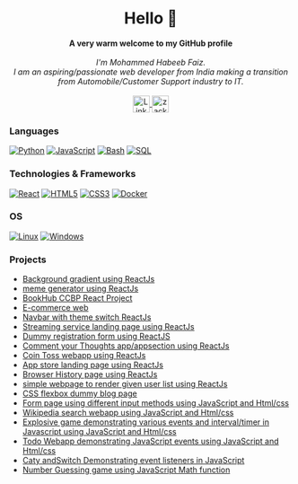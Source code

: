 <h1 align="center">Hello 👋 </h1>

<p align="center">
    <b>A very warm welcome to my GitHub profile</b><br><br>
    <i>
        I'm Mohammed Habeeb Faiz.<br>
        I am an aspiring/passionate web developer from India making a transition from Automobile/Customer Support industry to IT.<br>
    </i><br>
    <a href="https://www.linkedin.com/in/faiz-mohammed-77a896210/">
        <img src="https://cdn2.iconfinder.com/data/icons/social-media-2285/512/1_Linkedin_unofficial_colored_svg-1024.png" align="center" height="30" width="30"  alt="LinkedIn">
    </a>
    <a href="https://instagram.com/zack.the.jack.1" target="blank"><img align="center" src="https://raw.githubusercontent.com/rahuldkjain/github-profile-readme-generator/master/src/images/icons/Social/instagram.svg" alt="zack.the.jack.1" height="30" width="30" /></a>
</p>

### Languages
[![Python](https://img.shields.io/badge/python-black?style=for-the-badge&logo=python)](https://github.com/faizmhf666)
[![JavaScript](https://img.shields.io/badge/javascript-black?style=for-the-badge&logo=javascript)](https://github.com/faizmhf666)
[![Bash](https://img.shields.io/badge/bash-black?style=for-the-badge&logo=gnu-bash&logoColor=white)](https://github.com/faizmhf666)
[![SQL](https://img.shields.io/badge/sql-black?style=for-the-badge&logo=mysql)](https://github.com/faizmhf666)

### Technologies & Frameworks
[![React](https://img.shields.io/badge/react-black?style=for-the-badge&logo=react)](https://github.com/faizmhf666)
[![HTML5](https://img.shields.io/badge/html5-black?style=for-the-badge&logo=html5)](https://hub.docker.com/u/faizmhf666)
[![CSS3](https://img.shields.io/badge/css3-black?style=for-the-badge&logo=css3)](https://hub.docker.com/u/faizmhf666)
[![Docker](https://img.shields.io/badge/docker-black?style=for-the-badge&logo=docker)](https://hub.docker.com/u/faizmhf666)

### OS
[![Linux](https://img.shields.io/badge/linux-black?style=for-the-badge&logo=Linux)](https://github.com/faizmhf666)
[![Windows](https://img.shields.io/badge/Windows-black?style=for-the-badge&logo=Windows)](https://github.com/faizmhf666)


### Projects
<ul>
        <li><a href="bggradientfaiz.ccbp.tech" target="blank">Background gradient using ReactJs</a></li>
    <li><a href="memecreaterfaiz.ccbp.tech" target="blank">meme generator using ReactJs</a></li>
    <li><a href="faizbookhub.ccbp.tech" target="blank">BookHub CCBP React Project</a></li>
    <li><a href="ecommercebyme.ccbp.tech" target="blank">E-commerce web</a></li>
    <li><a href="changethememhf.ccbp.tech" target="blank">Navbar with theme switch ReactJs</a></li>
    <li><a href="primevideocmhf.ccbp.tech" target="blank">Streaming service landing page using ReactJs</a></li>
    <li><a href="faizregform.ccbp.tech" target="blank">Dummy registration form using ReactJS</a></li>
    <li><a href="fzcommentapp.ccbp.tech" target="blank">Comment your Thoughts app/appsection using ReactJs</a></li>
    <li><a href="faizcointoss.ccbp.tech" target="blank">Coin Toss webapp using ReactJs</a></li>
    <li><a href="faizappstore.ccbp.tech" target="blank">App store landing page using ReactJs</a></li>
    <li><a href="faizreactbh.ccbp.tech" target="blank">Browser History page using ReactJs</a></li>
    <li><a href="faizmh1.ccbp.tech" target="blank">simple webpage to render given user list using ReactJs</a></li>
    <li><a href="withcsspagedemo.ccbp.tech" target="blank">CSS flexbox dummy blog page</a></li>
    <li><a href="formpoiuy.ccbp.tech" target="blank">Form page using different input methods using JavaScript and Html/css</a></li>
    <li><a href="https://wikiapifaiz.ccbp.tech/" target="blank">Wikipedia search webapp using JavaScript and Html/css</a></li>
    <li><a href="explosivesgame.ccbp.tech" target="blank">Explosive game demonstrating various events and interval/timer in Javascript using JavaScript and Html/css</a></li>
    <li><a href="todowebpagebyjf.ccbp.tech" target="blank">Todo Webapp demonstrating JavaScript events using JavaScript and Html/css  </a></li>
    <li><a href="catswitchproje2.ccbp.tech" target="blank">Caty andSwitch Demonstrating event listeners in JavaScript</a></li>
    <li><a href="guessnumberfaiz.ccbp.tech" target="blank">Number Guessing game using JavaScript Math function</a></li>
    
    
</ul>
